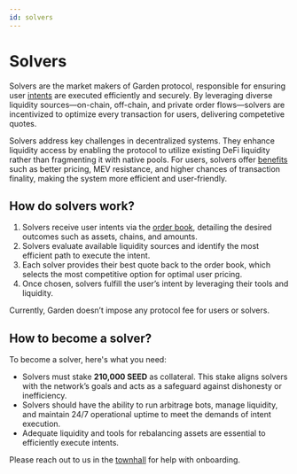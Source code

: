 ```yaml
---
id: solvers
---
```

# Solvers

Solvers are the market makers of Garden protocol, responsible for ensuring user [intents](Intents.md) are executed efficiently and securely. By leveraging diverse liquidity sources—on-chain, off-chain, and private order flows—solvers are incentivized to optimize every transaction for users, delivering competetive quotes.

Solvers address key challenges in decentralized systems. They enhance liquidity access by enabling the protocol to utilize existing DeFi liquidity rather than fragmenting it with native pools. For users, solvers offer [benefits](./Intents.md#why-do-we-choose-intents) such as better pricing, MEV resistance, and higher chances of transaction finality, making the system more efficient and user-friendly.

## How do solvers work?

1. Solvers receive user intents via the [order book](Auctions.md), detailing the desired outcomes such as assets, chains, and amounts.
2. Solvers evaluate available liquidity sources and identify the most efficient path to execute the intent.
3. Each solver provides their best quote back to the order book, which selects the most competitive option for optimal user pricing.
4. Once chosen, solvers fulfill the user’s intent by leveraging their tools and liquidity.

Currently, Garden doesn’t impose any protocol fee for users or solvers.

## How to become a solver?

To become a solver, here's what you need:

* Solvers must stake **210,000 SEED** as collateral. This stake aligns solvers with the network’s goals and acts as a safeguard against dishonesty or inefficiency.
* Solvers should have the ability to run arbitrage bots, manage liquidity, and maintain 24/7 operational uptime to meet the demands of intent execution.
* Adequate liquidity and tools for rebalancing assets are essential to efficiently execute intents.

Please reach out to us in the [townhall](https://discord.com/invite/Fp4ZmZZrFu) for help with onboarding.
